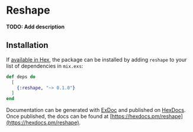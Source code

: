 # Reshape

**TODO: Add description**

## Installation

If [available in Hex](https://hex.pm/docs/publish), the package can be installed
by adding `reshape` to your list of dependencies in `mix.exs`:

```elixir
def deps do
  [
    {:reshape, "~> 0.1.0"}
  ]
end
```

Documentation can be generated with [ExDoc](https://github.com/elixir-lang/ex_doc)
and published on [HexDocs](https://hexdocs.pm). Once published, the docs can
be found at [https://hexdocs.pm/reshape](https://hexdocs.pm/reshape).

